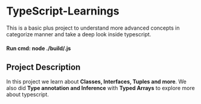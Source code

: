 # TypeScript-Learnings

This is a basic plus project to understand more advanced concepts in categorize manner and take a deep look inside typescript.

#### Run cmd: node ./build/<filename>.js

## Project Description

In this project we learn about **Classes, Interfaces, Tuples and more**. We also did **Type annotation and Inference** with **Typed Arrays** to explore more about typescript.
